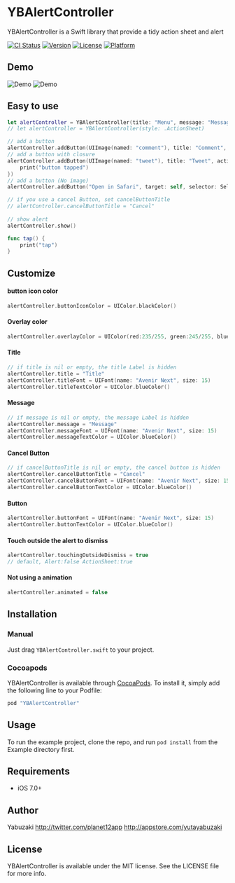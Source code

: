 # YBAlertController

YBAlertController is a Swift library that provide a tidy action sheet and alert

[![CI Status](http://img.shields.io/travis/Yabuzaki/YBAlertController.svg?style=flat)](https://travis-ci.org/Yabuzaki/YBAlertController)
[![Version](https://img.shields.io/cocoapods/v/YBAlertController.svg?style=flat)](http://cocoapods.org/pods/YBAlertController)
[![License](https://img.shields.io/cocoapods/l/YBAlertController.svg?style=flat)](http://cocoapods.org/pods/YBAlertController)
[![Platform](https://img.shields.io/cocoapods/p/YBAlertController.svg?style=flat)](http://cocoapods.org/pods/YBAlertController)

## Demo
![Demo](https://raw.githubusercontent.com/wiki/yabuzaki/YBAlertController/images/demo0.gif)  ![Demo](https://raw.githubusercontent.com/wiki/yabuzaki/YBAlertController/images/demo1.gif)
## Easy to use

```swift
let alertController = YBAlertController(title: "Menu", message: "Message", style: .ActionSheet)
// let alertController = YBAlertController(style: .ActionSheet)

// add a button
alertController.addButton(UIImage(named: "comment"), title: "Comment", target: self, selector: Selector("tap"))
// add a button with closure
alertController.addButton(UIImage(named: "tweet"), title: "Tweet", action: {
	print("button tapped")
})
// add a button (No image)
alertController.addButton("Open in Safari", target: self, selector: Selector("tap"))

// if you use a cancel Button, set cancelButtonTitle
// alertController.cancelButtonTitle = "Cancel"   
         
// show alert
alertController.show()

func tap() {
	print("tap")
}
```

## Customize

#### button icon color
```swift
alertController.buttonIconColor = UIColor.blackColor()
```

#### Overlay color
```swift
alertController.overlayColor = UIColor(red:235/255, green:245/255, blue:255/255, alpha:0.7)
```

#### Title
```swift
// if title is nil or empty, the title Label is hidden
alertController.title = "Title"
alertController.titleFont = UIFont(name: "Avenir Next", size: 15)
alertController.titleTextColor = UIColor.blueColor()
```

#### Message
```swift
// if message is nil or empty, the message Label is hidden
alertController.message = "Message"
alertController.messageFont = UIFont(name: "Avenir Next", size: 15)
alertController.messageTextColor = UIColor.blueColor()
```

#### Cancel Button
```swift
// if cancelButtonTitle is nil or empty, the cancel button is hidden
alertController.cancelButtonTitle = "Cancel"
alertController.cancelButtonFont = UIFont(name: "Avenir Next", size: 15)
alertController.cancelButtonTextColor = UIColor.blueColor()
```

#### Button
```swift
alertController.buttonFont = UIFont(name: "Avenir Next", size: 15)
alertController.buttonTextColor = UIColor.blueColor()
```
#### Touch outside the alert to dismiss
```swift
alertController.touchingOutsideDismiss = true
// default, Alert:false ActionSheet:true
```

#### Not using a animation
```swift
alertController.animated = false
```

## Installation

### Manual
Just drag `YBAlertController.swift` to your project.

### Cocoapods
YBAlertController is available through [CocoaPods](http://cocoapods.org). 
To install it, simply add the following line to your Podfile:

```ruby
pod "YBAlertController"
```

## Usage

To run the example project, clone the repo, and run `pod install` from the Example directory first.

## Requirements
* iOS 7.0+

## Author

Yabuzaki
http://twitter.com/planet12app
http://appstore.com/yutayabuzaki

## License

YBAlertController is available under the MIT license. See the LICENSE file for more info.
